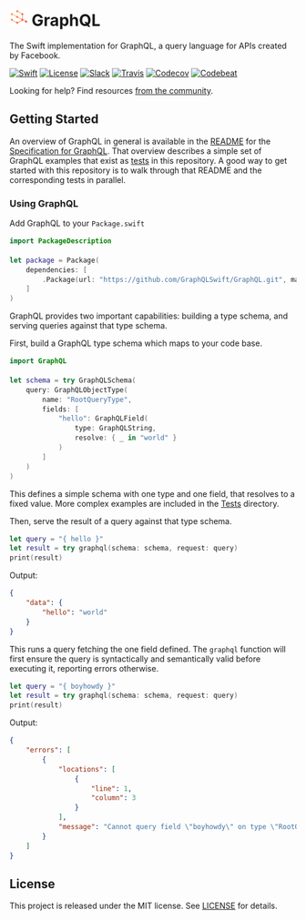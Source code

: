 # [![Logo](Images/logo.png)](https://github.com/GraphQLSwift/GraphQL) GraphQL 

The Swift implementation for GraphQL, a query language for APIs created by Facebook.

[![Swift][swift-badge]][swift-url]
[![License][mit-badge]][mit-url]
[![Slack][slack-badge]][slack-url]
[![Travis][travis-badge]][travis-url]
[![Codecov][codecov-badge]][codecov-url]
[![Codebeat][codebeat-badge]][codebeat-url]

Looking for help? Find resources [from the community](http://graphql.org/community/).


## Getting Started

An overview of GraphQL in general is available in the
[README](https://github.com/facebook/graphql/blob/master/README.md) for the
[Specification for GraphQL](https://github.com/facebook/graphql). That overview
describes a simple set of GraphQL examples that exist as [tests](Tests/GraphQLTests/StarWarsTests/)
in this repository. A good way to get started with this repository is to walk
through that README and the corresponding tests in parallel.

### Using GraphQL

Add GraphQL to your `Package.swift`

```swift
import PackageDescription

let package = Package(
    dependencies: [
        .Package(url: "https://github.com/GraphQLSwift/GraphQL.git", majorVersion: 0, minor: 1),
    ]
)
```

GraphQL provides two important capabilities: building a type schema, and
serving queries against that type schema.

First, build a GraphQL type schema which maps to your code base.

```swift
import GraphQL

let schema = try GraphQLSchema(
    query: GraphQLObjectType(
        name: "RootQueryType",
        fields: [
            "hello": GraphQLField(
                type: GraphQLString,
                resolve: { _ in "world" }
            )
        ]
    )
)
```

This defines a simple schema with one type and one field, that resolves
to a fixed value. More complex examples are included in the [Tests](Tests/GraphQLTests/) directory.

Then, serve the result of a query against that type schema.

```swift
let query = "{ hello }"
let result = try graphql(schema: schema, request: query)
print(result)
```

Output:

```json
{
    "data": {
        "hello": "world"
    }
}
```

This runs a query fetching the one field defined. The `graphql` function will
first ensure the query is syntactically and semantically valid before executing
it, reporting errors otherwise.

```swift
let query = "{ boyhowdy }"
let result = try graphql(schema: schema, request: query)
print(result)
```

Output:

```json
{
    "errors": [
        {
            "locations": [
                {
                    "line": 1,
                    "column": 3
                }
            ], 
            "message": "Cannot query field \"boyhowdy\" on type \"RootQueryType\"."
        }
    ]
}
```

## License

This project is released under the MIT license. See [LICENSE](LICENSE) for details.

[swift-badge]: https://img.shields.io/badge/Swift-3.0-orange.svg?style=flat
[swift-url]: https://swift.org
[mit-badge]: https://img.shields.io/badge/License-MIT-blue.svg?style=flat
[mit-url]: https://tldrlegal.com/license/mit-license
[slack-image]: http://s13.postimg.org/ybwy92ktf/Slack.png
[slack-badge]: https://zewo-slackin.herokuapp.com/badge.svg
[slack-url]: http://slack.zewo.io
[travis-badge]: https://travis-ci.org/GraphQLSwift/GraphQL.svg?branch=master
[travis-url]: https://travis-ci.org/GraphQLSwift/GraphQL
[codecov-badge]: https://codecov.io/gh/GraphQLSwift/GraphQL/branch/master/graph/badge.svg
[codecov-url]: https://codecov.io/gh/GraphQLSwift/GraphQL
[codebeat-badge]: https://codebeat.co/badges/13293962-d1d8-4906-8e62-30a2cbb66b38
[codebeat-url]: https://codebeat.co/projects/github-com-graphqlswift-graphql